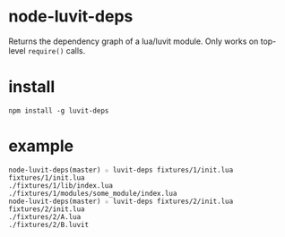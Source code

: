 node-luvit-deps
===============

Returns the dependency graph of a lua/luvit module. 
Only works on top-level `require()` calls.

install
=======
`npm install -g luvit-deps`

example
=======

```
node-luvit-deps(master) ☆ luvit-deps fixtures/1/init.lua
fixtures/1/init.lua
./fixtures/1/lib/index.lua
./fixtures/1/modules/some_module/index.lua
node-luvit-deps(master) ☆ luvit-deps fixtures/2/init.lua
fixtures/2/init.lua
./fixtures/2/A.lua
./fixtures/2/B.luvit
```
